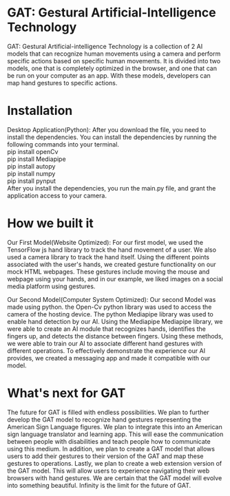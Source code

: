 
# GAT: Gestural Artificial-Intelligence Technology

GAT: Gestural Artificial-intelligence Technology is a collection of 2 AI models that can recognize human movements using a camera and perform specific actions based on specific human movements. It is divided into two models, one that is completely optimized in the browser, and one that can be run on your computer as an app. With these models, developers can map hand gestures to specific actions.

# Installation
Desktop Application(Python): After you download the file, you need to install the dependencies. You can install the dependencies by running the following commands into your 
terminal.                                   
pip install openCv                               
pip install Mediapipe                               
pip install autopy                               
pip install numpy                                     
pip install pynput                         
After you install the dependencies, you run the main.py file, and grant the application access to your camera.                  




# How we built it
Our First Model(Website Optimized): For our first model, we used the TensorFlow js hand library to track the hand movement of a user. We also used a camera library to track the hand itself. Using the different points associated with the user's hands, we created gesture functionality on our mock HTML webpages. These gestures include moving the mouse and webpage using your hands, and in our example, we liked images on a social media platform using gestures.

Our Second Model(Computer System Optimized): Our second Model was made using python. the Open-Cv python library was used to access the camera of the hosting device. The python Mediapipe library was used to enable hand detection by our AI. Using the Mediapipe Mediapipe library, we were able to create an AI module that recognizes hands, identifies the fingers up, and detects the distance between fingers. Using these methods, we were able to train our AI to associate different hand gestures with different operations. To effectively demonstrate the experience our AI provides, we created a messaging app and made it compatible with our model.

# What's next for GAT
The future for GAT is filled with endless possibilities. We plan to further develop the GAT model to recognize hand gestures representing the American Sign Language figures. We plan to integrate this into an American sign language translator and learning app. This will ease the communication between people with disabilities and teach people how to communicate using this medium. In addition, we plan to create a GAT model that allows users to add their gestures to their version of the GAT and map these gestures to operations. Lastly, we plan to create a web extension version of the GAT model. This will allow users to experience navigating their web browsers with hand gestures. We are certain that the GAT model will evolve into something beautiful. Infinity is the limit for the future of GAT.

